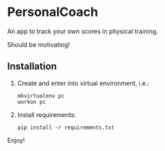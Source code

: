 PersonalCoach
=============

An app to track your own scores in physical training.

Should be motivating!

Installation
---

1. Create and enter into virtual environment, i.e.:
    ```
    mkvirtualenv pc
    workon pc
    ```

2. Install requirements:
    ```
    pip install -r requirements.txt
    ```

Enjoy!
